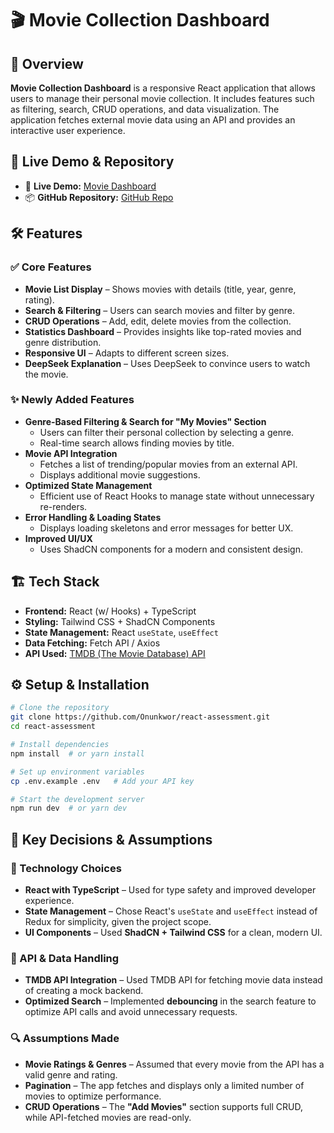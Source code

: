 # 🎬 Movie Collection Dashboard

## 📌 Overview

**Movie Collection Dashboard** is a responsive React application that allows users to manage their personal movie collection. It includes features such as filtering, search, CRUD operations, and data visualization. The application fetches external movie data using an API and provides an interactive user experience.

## 🚀 Live Demo & Repository

- 🔗 **Live Demo:** [Movie Dashboard](https://react-assessment-virid.vercel.app/dashboard)
- 📦 **GitHub Repository:** [GitHub Repo](https://github.com/Onunkwor/react-assessment)

## 🛠️ Features

### ✅ Core Features

- **Movie List Display** – Shows movies with details (title, year, genre, rating).
- **Search & Filtering** – Users can search movies and filter by genre.
- **CRUD Operations** – Add, edit, delete movies from the collection.
- **Statistics Dashboard** – Provides insights like top-rated movies and genre distribution.
- **Responsive UI** – Adapts to different screen sizes.
- **DeepSeek Explanation** – Uses DeepSeek to convince users to watch the movie.

### ✨ Newly Added Features

- **Genre-Based Filtering & Search for "My Movies" Section**
  - Users can filter their personal collection by selecting a genre.
  - Real-time search allows finding movies by title.
- **Movie API Integration**
  - Fetches a list of trending/popular movies from an external API.
  - Displays additional movie suggestions.
- **Optimized State Management**
  - Efficient use of React Hooks to manage state without unnecessary re-renders.
- **Error Handling & Loading States**
  - Displays loading skeletons and error messages for better UX.
- **Improved UI/UX**
  - Uses ShadCN components for a modern and consistent design.

## 🏗️ Tech Stack

- **Frontend:** React (w/ Hooks) + TypeScript
- **Styling:** Tailwind CSS + ShadCN Components
- **State Management:** React `useState`, `useEffect`
- **Data Fetching:** Fetch API / Axios
- **API Used:** [TMDB (The Movie Database) API](https://developer.themoviedb.org/reference/intro/getting-started)

## ⚙️ Setup & Installation

```sh
# Clone the repository
git clone https://github.com/Onunkwor/react-assessment.git
cd react-assessment

# Install dependencies
npm install  # or yarn install

# Set up environment variables
cp .env.example .env   # Add your API key

# Start the development server
npm run dev  # or yarn dev
```

## 📌 Key Decisions & Assumptions

### 🚀 Technology Choices

- **React with TypeScript** – Used for type safety and improved developer experience.
- **State Management** – Chose React's `useState` and `useEffect` instead of Redux for simplicity, given the project scope.
- **UI Components** – Used **ShadCN + Tailwind CSS** for a clean, modern UI.

### 🔗 API & Data Handling

- **TMDB API Integration** – Used TMDB API for fetching movie data instead of creating a mock backend.
- **Optimized Search** – Implemented **debouncing** in the search feature to optimize API calls and avoid unnecessary requests.

### 🔍 Assumptions Made

- **Movie Ratings & Genres** – Assumed that every movie from the API has a valid genre and rating.
- **Pagination** – The app fetches and displays only a limited number of movies to optimize performance.
- **CRUD Operations** – The **"Add Movies"** section supports full CRUD, while API-fetched movies are read-only.
